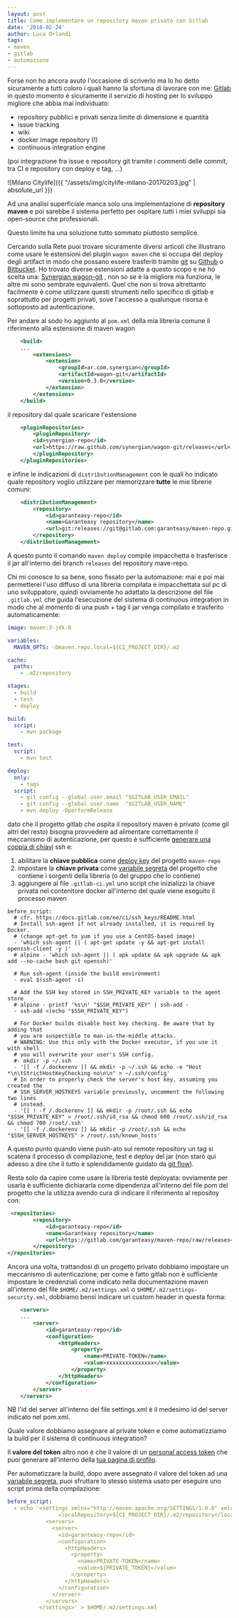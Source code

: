 ```yaml
---
layout: post
title: Come implementare un repository maven privato con Gitlab
date: '2018-02-24'
author: Luca Orlandi
tags:
- maven
- gitlab
- automazione
---
```

Forse non ho ancora avuto l'occasione di scriverlo ma lo ho detto sicuramente a tutti coloro i quali hanno la sfortuna di lavorare con me: [Gitlab](https://gitlab.com) in questo momento è sicuramente il servizio di hosting per lo sviluppo migliore che abbia mai individuato:

* repository pubblici e privati senza limite di dimensione e quantità
* issue tracking
* wiki
* docker image repository (!)
* continuous integration engine

(poi integrazione fra issue e repository git tramite i commenti delle commit, tra CI e repository con deploy e tag, ...)

![Milano Citylife]({{ "/assets/img/citylife-milano-20170203.jpg" | absolute_url }})

Ad una analisi superficiale manca solo una implementazione di **repository maven** e poi sarebbe il sistema perfetto per ospitare tutti i miei sviluppi sia open-source che professionali.

Questo limite ha una soluzione tutto sommato piuttosto semplice.

Cercando sulla Rete puoi trovare sicuramente diversi articoli che illustrano come usare le estensioni del plugin `wagon maven` che si occupa del deploy degli artifact in modo che possano essere trasferiti tramite [git](https://git-scm.com) su [Github](https://github.com) o [Bitbucket](https://bitbucket.org). Ho trovato diverse estensioni adatte a questo scopo e ne ho scelta una: [Synergian wagon-git](http://synergian.github.io/wagon-git/) , non so se è la migliore ma funziona, le altre mi sono sembrate equivalenti. Quel che non si trova altrettanto facilmente è come utilizzare questi strumenti nello specifico di gitlab e soprattutto per progetti privati, sove l'accesso a qualunque risorsa è sottoposto ad autenticazione.

Per andare al sodo ho aggiunto al `pom.xml` della mia libreria comune il riferimento alla estensione di maven wagon

```xml
    <build>
    ...
        <extensions>
            <extension>
                <groupId>ar.com.synergian</groupId>
                <artifactId>wagon-git</artifactId>
                <version>0.3.0</version>
            </extension>
        </extensions>
    </build>
```
il repository dal quale scaricare l'estensione

```xml
    <pluginRepositories>
        <pluginRepository>
        <id>synergian-repo</id>
        <url>https://raw.github.com/synergian/wagon-git/releases</url>
        </pluginRepository>
    </pluginRepositories>
```

e infine le indicazioni di `distributionManagement` con le quali ho indicato quale repository voglio utilizzare per memorizzare **tutte** le mie librerie comuni:

```xml
    <distributionManagement>
        <repository>
            <id>garanteasy-repo</id>
            <name>Garanteasy repository</name>
            <url>git:releases://git@gitlab.com:garanteasy/maven-repo.git</url>
        </repository>
    </distributionManagement>
```
A questo punto il comando `maven deploy` compile impacchetta e trasferisce il jar all'interno del branch `releases` del repository mave-repo.

Chi mi conosce lo sa bene, sono fissato per la automazione: mai e poi mai permetterei l'uso diffuso di una libreria compilata e impacchettata sul pc di uno sviluppatore, quindi ovviamente ho adattato la descrizione del file `.gitlab.yml` che guida l'esecuzione del sistema di continuous integration in modo che al momento di una push + tag il jar venga compilato e trasferito automaticamente:

```yml
image: maven:3-jdk-8

variables:
  MAVEN_OPTS: -Dmaven.repo.local=${CI_PROJECT_DIR}/.m2

cache:
  paths:
    - .m2/repository

stages:
  - build
  - test
  - deploy

build:
  script:
    - mvn package

test:
  script:
    - mvn test

deploy:
  only:
    - tags
  script:
    - git config --global user.email "$GITLAB_USER_EMAIL"
    - git config --global user.name  "$GITLAB_USER_NAME"
    - mvn deploy -DperformRelease
```


dato che il progetto gitlab che ospita il repository maven è privato (come gli altri del resto) bisogna provvedere ad alimentare correttamente il meccanismo di autenticazione, per questo è sufficiente [generare una coppia di chiavi](https://docs.gitlab.com/ce/ssh/README.html#generating-a-new-ssh-key-pair) ssh e:

1. abilitare la **chiave pubblica** come [deploy key](https://docs.gitlab.com/ce/ssh/README.html#deploy-keys) del progetto `maven-repo`
2. impostare la **chiave privata** come [variabile segreta](https://gitlab.com/help/ci/variables/README#secret-variables) del progetto che contiene i sorgenti della libreria (o del gruppo che lo contiene)
3. aggiungere al file `.gitlab-ci.yml` uno script che inizializzi la chiave privata nel contenitore docker all'interno del quale viene eseguito il processo maven

```
before_script:
  # cfr. https://docs.gitlab.com/ee/ci/ssh_keys/README.html
  # Install ssh-agent if not already installed, it is required by Docker.
  # (change apt-get to yum if you use a CentOS-based image)
  - 'which ssh-agent || ( apt-get update -y && apt-get install openssh-client -y )'
  # alpine - 'which ssh-agent || ( apk update && apk upgrade && apk add --no-cache bash git openssh)'

  # Run ssh-agent (inside the build environment)
  - eval $(ssh-agent -s)

  # Add the SSH key stored in SSH_PRIVATE_KEY variable to the agent store
  # alpine - printf '%s\n' "$SSH_PRIVATE_KEY" | ssh-add -
  - ssh-add <(echo "$SSH_PRIVATE_KEY")

  # For Docker builds disable host key checking. Be aware that by adding that
  # you are suspectible to man-in-the-middle attacks.
  # WARNING: Use this only with the Docker executor, if you use it with shell
  # you will overwrite your user's SSH config.
  #- mkdir -p ~/.ssh
  - '[[ -f /.dockerenv ]] && mkdir -p ~/.ssh && echo -e "Host *\n\tStrictHostKeyChecking no\n\n" > ~/.ssh/config'
  # In order to properly check the server's host key, assuming you created the
  # SSH_SERVER_HOSTKEYS variable previously, uncomment the following two lines
  # instead.
  - '[[ ! -f /.dockerenv ]] && mkdir -p /root/.ssh && echo "$SSH_PRIVATE_KEY" > /root/.ssh/id_rsa && chmod 600 /root/.ssh/id_rsa && chmod 700 /root/.ssh'
  - '[[ -f /.dockerenv ]] && mkdir -p /root/.ssh && echo "$SSH_SERVER_HOSTKEYS" > /root/.ssh/known_hosts'
```

A questo punto quando viene push-ato sul remote repository un tag si scatena il processo di compilazione, test e deploy del jar (non starò qui adesso a dire che il tutto è splendidamente guidato da [git flow](https://github.com/petervanderdoes/gitflow-avh)).

Resta solo da capire come usare la libreria testè deployata: ovviamente per usarla è sufficiente dichiararla come dipendenza all'interno del file pom del progetto che la utilizza avendo cura di indicare il riferimento al repositoy con:

```xml
 <repositories>
        <repository>
            <id>garanteasy-repo</id>
            <name>Garanteasy repository</name>
            <url>https://gitlab.com/garanteasy/maven-repo/raw/releases</url>
        </repository>
</repositories>
```

Ancora una volta, trattandosi di un progetto privato dobbiamo impostare un meccanismo di autenticazione; per come è fatto gitlab non è sufficiente impostare le credenziali come indicato nella documentazione maven all'interno del file `$HOME/.m2/settings.xml` o `$HOME/.m2/settings-security.xml`, dobbiamo bensì indicare un custom header in questa forma:

```xml
    <servers>
    ...
        <server>
            <id>garanteasy-repo</id>
            <configuration>
                <httpHeaders>
                    <property>
                        <name>PRIVATE-TOKEN</name>
                        <value>xxxxxxxxxxxxxxx</value>
                    </property>
                </httpHeaders>
            </configuration>
        </server>
    </servers>
```

NB l'id del server all'interno del file settings.xml è il medesimo id del server indicato nel pom.xml.

Quale valore dobbiamo assegnare al private token e come automatizziamo la build per il sistema di continuous integration?

Il **valore del token** altro non è che il valore di un [personal access token](https://docs.gitlab.com/ce/user/profile/personal_access_tokens.html) che puoi generare all'interno della [tua pagina di profilo](https://gitlab.com/profile/personal_access_tokens).

Per automatizzare la build, dopo avere assegnato il valore del token ad una [variabile segreta](https://gitlab.com/help/ci/variables/README#secret-variables),  puoi sfruttare lo stesso sistema usato per eseguire uno script prima della compilazione:

```yml
before_script:
  - echo '<settings xmlns="http://maven.apache.org/SETTINGS/1.0.0" xmlns:xsi="http://www.w3.org/2001/XMLSchema-instance" xsi:schemaLocation="http://maven.apache.org/SETTINGS/1.0.0 https://maven.apache.org/xsd/settings-1.0.0.xsd">
                <localRepository>${CI_PROJECT_DIR}/.m2/repository</localRepository>
            <servers>
              <server>
                <id>garanteasy-repo</id>
                <configuration>
                  <httpHeaders>
                    <property>
                      <name>PRIVATE-TOKEN</name>
                      <value>${PRIVATE_TOKEN}</value>
                    </property>
                  </httpHeaders>
                </configuration>
              </server>
            </servers>
          </settings>' > $HOME/.m2/settings.xml
```
